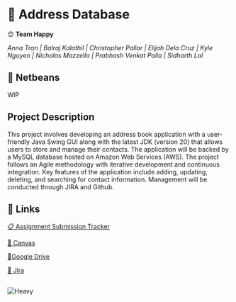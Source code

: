 # **🥪 Address Database**
😊 **Team Happy**

*Anna Tran |
Balraj Kalathil |
Christopher Pallar |
Elijah Dela Cruz |
Kyle Nguyen |
Nicholas Mazzella |
Prabhash Venkat Paila |
Sidharth Lal*

## 🫘 Netbeans
WIP

## Project Description
This project involves developing an address book application with a user-friendly Java Swing GUI along with the latest JDK (version 20) that allows users to store and manage their contacts. The application will be backed by a MySQL database hosted on Amazon Web Services (AWS). The project follows an Agile methodology with iterative development and continuous integration. Key features of the application include adding, updating, deleting, and searching for contact information. Management will be conducted through JIRA and Github.


## 🔗 Links

  [📋 Assignment Submission Tracker](https://docs.google.com/spreadsheets/d/1VIiWLg5xFrFXn0hUiC9i_kZ4-Iwmvbn5q0VdLyOgfKI/edit?usp=sharing)

  [🔴 Canvas](https://csus.instructure.com/courses/102203/assignments)

  [📂Google Drive](https://drive.google.com/drive/folders/1EV6Ta0myvzTGrv97LUnpG7jhJzztQNqO?usp=sharing)

  [🔷 Jira](https://kyletnguyen.atlassian.net/jira/software/projects/CP/boards/1)

##
![Heavy](https://cdn.discordapp.com/attachments/692470202486751282/1090073979177414657/Sandvich_Heavy.jpg)
